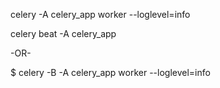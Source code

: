 celery -A celery_app worker --loglevel=info

celery beat -A celery_app

-OR-


$ celery -B -A celery_app worker --loglevel=info
